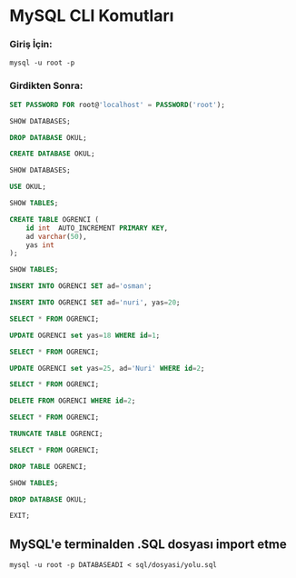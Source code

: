 # MySQL CLI Komutları

### Giriş İçin:

`mysql -u root -p`

### Girdikten Sonra:

```SQL
SET PASSWORD FOR root@'localhost' = PASSWORD('root');

SHOW DATABASES;

DROP DATABASE OKUL;

CREATE DATABASE OKUL;

SHOW DATABASES;

USE OKUL;

SHOW TABLES;

CREATE TABLE OGRENCI (
    id int  AUTO_INCREMENT PRIMARY KEY, 
    ad varchar(50), 
    yas int
);

SHOW TABLES;

INSERT INTO OGRENCI SET ad='osman';

INSERT INTO OGRENCI SET ad='nuri', yas=20;

SELECT * FROM OGRENCI;

UPDATE OGRENCI set yas=18 WHERE id=1;

SELECT * FROM OGRENCI;

UPDATE OGRENCI set yas=25, ad='Nuri' WHERE id=2;

SELECT * FROM OGRENCI;

DELETE FROM OGRENCI WHERE id=2;

SELECT * FROM OGRENCI;

TRUNCATE TABLE OGRENCI;

SELECT * FROM OGRENCI;

DROP TABLE OGRENCI;

SHOW TABLES;

DROP DATABASE OKUL;

EXIT;
```

## MySQL'e terminalden .SQL dosyası import etme

`mysql -u root -p DATABASEADI < sql/dosyasi/yolu.sql`


